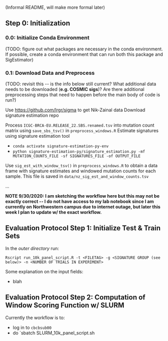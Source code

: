 (Informal README, will make more formal later)

## Step 0: Initialization

### 0.0: Initialize Conda Environment
(TODO: figure out what packages are necessary in the conda environment. If possible, create a conda environment that can run both this package and SigEstimator)


### 0.1: Download Data and Preprocess
(TODO: revisit this -- is the info below still current? What additional data needs to be downloaded (**e.g. COSMIC sigs**)? Are there additional preprocessing steps that need to happen before the main body of code is run?)

Use https://github.com/lrgr/sigma to get Nik-Zainal data
Download signature estimation repo

Process `ICGC-BRCA-EU.RELEASE_22.SBS.renamed.tsv` into mutation count matrix using `save_sbs_tsv()` in `preprocess_windows.R`
Estimate signatures using signature estimation tool
- `conda activate signature-estimation-py-env`
- `python signature-estimation-py/signature_estimation.py -mf MUTATION_COUNTS_FILE -sf SIGNATURES_FILE -of OUTPUT_FILE`

Use `sig_est_with_window_tsv()` in `preprocess_windows.R` to obtain a data frame with signature estimates and windowed mutation counts for each sample.
This file is saved in `data/nz_sig_est_and_window_counts.tsv`


...

**NOTE 9/30/2020: I am sketching the workflow here but this may not be exactly correct -- I do not have access to my lab notebook since I am currently on Northwestern campus due to internet outage, but later this week I plan to update w/ the exact workflow.**

## Evaluation Protocol Step 1: Initialize Test & Train Sets 
In the *outer directory* run:
``` 
Rscript run_10k_panel_script.R -t <FILETAG> -g <SIGNATURE GROUP (see below)> -n <NUMBER OF TRIALS IN EXPERIMENT>
```
Some explanation on the input fields:
- blah

## Evaluation Protocol Step 2: Computation of Window Scoring Function w/ SLURM
Currently the workflow is to:
- log in to `cbcbsub00`
- do `sbatch SLURM_10k_panel_script.sh 
